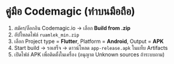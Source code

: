 # คู่มือ Codemagic (ทำบนมือถือ)
1) สมัคร/ล็อกอิน Codemagic.io → เลือก **Build from .zip**
2) อัปโหลดไฟล์ `ruamlek_min.zip`
3) เลือก Project type = **Flutter**, Platform = **Android**, Output = **APK**
4) Start build → รอเสร็จ → ดาวน์โหลด `app-release.apk` ในแท็บ Artifacts
5) เปิดไฟล์ APK เพื่อติดตั้งในเครื่อง (อนุญาต Unknown sources ถ้าระบบถาม)
